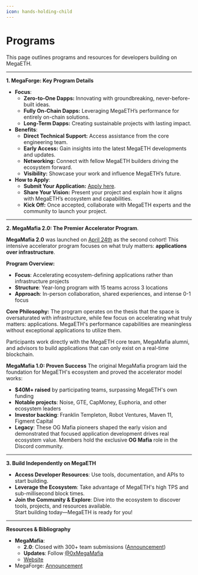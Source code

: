 ```yaml
---
icon: hands-holding-child
---
```


# Programs

This page outlines programs and resources for developers building on MegaETH.

***

**1. MegaForge: Key Program Details**

* **Focus**:
  * **Zero-to-One Dapps:** Innovating with groundbreaking, never-before-built ideas.
  * **Fully On-Chain Dapps:** Leveraging MegaETH’s performance for entirely on-chain solutions.
  * **Long-Term Dapps:** Creating sustainable projects with lasting impact.
* **Benefits**:
  * **Direct Technical Support:** Access assistance from the core engineering team.
  * **Early Access:** Gain insights into the latest MegaETH developments and updates.
  * **Networking:** Connect with fellow MegaETH builders driving the ecosystem forward.
  * **Visibility:** Showcase your work and influence MegaETH’s future.
* **How to Apply**:
  * **Submit Your Application:** [Apply here](https://docs.google.com/forms/d/e/1FAIpQLScmaKBIOBlz5ezd1qs2H5Ff5JnWQKUek8BJxMdBB5MoP-FZjw/viewform).
  * **Share Your Vision:** Present your project and explain how it aligns with MegaETH’s ecosystem and capabilities.
  * **Kick Off:** Once accepted, collaborate with MegaETH experts and the community to launch your project.

***

**2. MegaMafia 2.0: The Premier Accelerator Program**.

**MegaMafia 2.0** was launched on [April 24th](https://x.com/0xMegaMafia/status/1915073541705179305) as the second cohort! This intensive accelerator program focuses on what truly matters: **applications over infrastructure**.

**Program Overview:**

* **Focus**: Accelerating ecosystem-defining applications rather than infrastructure projects
* **Structure**: Year-long program with 15 teams across 3 locations
* **Approach**: In-person collaboration, shared experiences, and intense 0-1 focus

**Core Philosophy:** The program operates on the thesis that the space is oversaturated with infrastructure, while few focus on accelerating what truly matters: applications. MegaETH's performance capabilities are meaningless without exceptional applications to utilize them.

Participants work directly with the MegaETH core team, MegaMafia alumni, and advisors to build applications that can only exist on a real-time blockchain.

**MegaMafia 1.0: Proven Success** The original MegaMafia program laid the foundation for MegaETH's ecosystem and proved the accelerator model works:

* **$40M+ raised** by participating teams, surpassing MegaETH's own funding
* **Notable projects**: Noise, GTE, CapMoney, Euphoria, and other ecosystem leaders
* **Investor backing**: Franklin Templeton, Robot Ventures, Maven 11, Figment Capital
* **Legacy**: These OG Mafia pioneers shaped the early vision and demonstrated that focused application development drives real ecosystem value. Members hold the exclusive **OG Mafia** role in the Discord community.

***

**3. Build Independently on MegaETH**

* **Access Developer Resources**: Use tools, documentation, and APIs to start building.
* **Leverage the Ecosystem**: Take advantage of MegaETH's high TPS and sub-millisecond block times.
* **Join the Community & Explore**: Dive into the ecosystem to discover tools, projects, and resources available.\
  Start building today—MegaETH is ready for you!

***

**Resources & Bibliography**

* **MegaMafia**:&#x20;
  * **2.0**: Closed with 300+ team submissions ([Announcement](https://x.com/megaeth_labs/status/1930246537558536411))
  * **Updates**: Follow [@0xMegaMafia](https://x.com/0xMegaMafia)
  * [Website](https://www.megaeth.com/builder)
* MegaForge: [Announcement](https://x.com/megaeth_labs/status/1882829039603470371)
